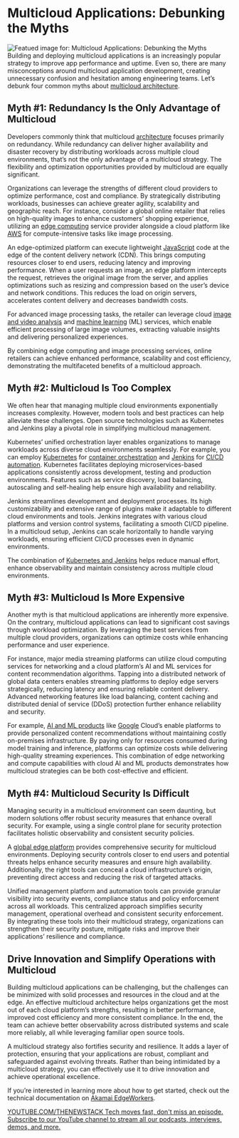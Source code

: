 # Multicloud Applications: Debunking the Myths
![Featued image for: Multicloud Applications: Debunking the Myths](https://cdn.thenewstack.io/media/2024/07/8010ac95-myths-about-multicloud-applications-1024x576.jpg)
Building and deploying multicloud applications is an increasingly popular strategy to improve app performance and uptime. Even so, there are many misconceptions around multicloud application development, creating unnecessary confusion and hesitation among engineering teams. Let’s debunk four common myths about [multicloud architecture](https://thenewstack.io/multicloud-architecture-what-i-want-to-see/).

## Myth #1: Redundancy Is the Only Advantage of Multicloud
Developers commonly think that multicloud [architecture](https://roadmap.sh/software-architect) focuses primarily on redundancy. While redundancy can deliver higher availability and disaster recovery by distributing workloads across multiple cloud environments, that’s not the only advantage of a multicloud strategy. The flexibility and optimization opportunities provided by multicloud are equally significant.

Organizations can leverage the strengths of different cloud providers to optimize performance, cost and compliance. By strategically distributing workloads, businesses can achieve greater agility, scalability and geographic reach. For instance, consider a global online retailer that relies on high-quality images to enhance customers’ shopping experience, utilizing an [edge computing](https://thenewstack.io/edge-computing/) service provider alongside a cloud platform like [AWS](https://aws.amazon.com/?utm_content=inline+mention) for compute-intensive tasks like image processing.

An edge-optimized platform can execute lightweight [JavaScript](https://roadmap.sh/javascript) code at the edge of the content delivery network (CDN). This brings computing resources closer to end users, reducing latency and improving performance. When a user requests an image, an edge platform intercepts the request, retrieves the original image from the server, and applies optimizations such as resizing and compression based on the user’s device and network conditions. This reduces the load on origin servers, accelerates content delivery and decreases bandwidth costs.

For advanced image processing tasks, the retailer can leverage cloud [image and video analysis](https://docs.aws.amazon.com/rekognition/latest/dg/what-is.html) and [machine learning](https://docs.aws.amazon.com/rekognition/latest/dg/what-is.html) (ML) services, which enable efficient processing of large image volumes, extracting valuable insights and delivering personalized experiences.

By combining edge computing and image processing services, online retailers can achieve enhanced performance, scalability and cost efficiency, demonstrating the multifaceted benefits of a multicloud approach.

## Myth #2: Multicloud Is Too Complex
We often hear that managing multiple cloud environments exponentially increases complexity. However, modern tools and best practices can help alleviate these challenges. Open source technologies such as Kubernetes and Jenkins play a pivotal role in simplifying multicloud management.

Kubernetes’ unified orchestration layer enables organizations to manage workloads across diverse cloud environments seamlessly. For example, you can employ [Kubernetes](https://www.linode.com/docs/guides/kubernetes/) for [container orchestration](https://www.linode.com/products/kubernetes/) and [Jenkins](https://www.jenkins.io/) for [CI/CD automation](https://thenewstack.io/ci-cd/). Kubernetes facilitates deploying microservices-based applications consistently across development, testing and production environments. Features such as service discovery, load balancing, autoscaling and self-healing help ensure high availability and reliability.

Jenkins streamlines development and deployment processes. Its high customizability and extensive range of plugins make it adaptable to different cloud environments and tools. Jenkins integrates with various cloud platforms and version control systems, facilitating a smooth CI/CD pipeline. In a multicloud setup, Jenkins can scale horizontally to handle varying workloads, ensuring efficient CI/CD processes even in dynamic environments.

The combination of [Kubernetes and Jenkins](https://thenewstack.io/jenkins-kubernetes-cd-pipelines/) helps reduce manual effort, enhance observability and maintain consistency across multiple cloud environments.

## Myth #3: Multicloud Is More Expensive
Another myth is that multicloud applications are inherently more expensive. On the contrary, multicloud applications can lead to significant cost savings through workload optimization. By leveraging the best services from multiple cloud providers, organizations can optimize costs while enhancing performance and user experience.

For instance, major media streaming platforms can utilize cloud computing services for networking and a cloud platform’s AI and ML services for content recommendation algorithms. Tapping into a distributed network of global data centers enables streaming platforms to deploy edge servers strategically, reducing latency and ensuring reliable content delivery. Advanced networking features like load balancing, content caching and distributed denial of service (DDoS) protection further enhance reliability and security.

For example, [AI and ML products](https://cloud.google.com/products/ai) like [Google](https://cloud.google.com/?utm_content=inline+mention) Cloud’s enable platforms to provide personalized content recommendations without maintaining costly on-premises infrastructure. By paying only for resources consumed during model training and inference, platforms can optimize costs while delivering high-quality streaming experiences. This combination of edge networking and compute capabilities with cloud AI and ML products demonstrates how multicloud strategies can be both cost-effective and efficient.

## Myth #4: Multicloud Security Is Difficult
Managing security in a multicloud environment can seem daunting, but modern solutions offer robust security measures that enhance overall security. For example, using a single control plane for security protection facilitates holistic observability and consistent security policies.

A [global edge platform](https://www.akamai.com/why-akamai) provides comprehensive security for multicloud environments. Deploying security controls closer to end users and potential threats helps enhance security measures and ensure high availability. Additionally, the right tools can conceal a cloud infrastructure’s origin, preventing direct access and reducing the risk of targeted attacks.

Unified management platform and automation tools can provide granular visibility into security events, compliance status and policy enforcement across all workloads. This centralized approach simplifies security management, operational overhead and consistent security enforcement. By integrating these tools into their multicloud strategy, organizations can strengthen their security posture, mitigate risks and improve their applications’ resilience and compliance.

## Drive Innovation and Simplify Operations with Multicloud
Building multicloud applications can be challenging, but the challenges can be minimized with solid processes and resources in the cloud and at the edge. An effective multicloud architecture helps organizations get the most out of each cloud platform’s strengths, resulting in better performance, improved cost efficiency and more consistent compliance. In the end, the team can achieve better observability across distributed systems and scale more reliably, all while leveraging familiar open source tools.

A multicloud strategy also fortifies security and resilience. It adds a layer of protection, ensuring that your applications are robust, compliant and safeguarded against evolving threats. Rather than being intimidated by a multicloud strategy, you can effectively use it to drive innovation and achieve operational excellence.

If you’re interested in learning more about how to get started, check out the technical documentation on [Akamai EdgeWorkers](https://techdocs.akamai.com/edgeworkers/docs/welcome-to-edgeworkers).

[
YOUTUBE.COM/THENEWSTACK
Tech moves fast, don't miss an episode. Subscribe to our YouTube
channel to stream all our podcasts, interviews, demos, and more.
](https://youtube.com/thenewstack?sub_confirmation=1)
